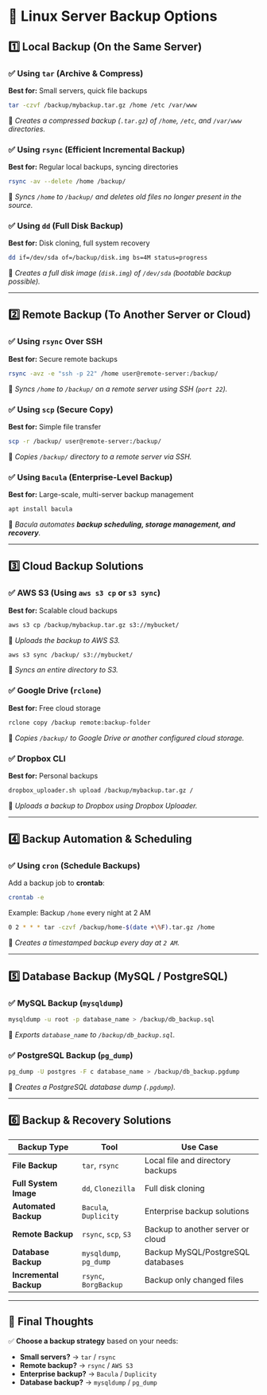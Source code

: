 # **📌 Linux Server Backup Options**  

## **1️⃣ Local Backup (On the Same Server)**  
### ✅ **Using `tar` (Archive & Compress)**
**Best for:** Small servers, quick file backups  
```sh
tar -czvf /backup/mybackup.tar.gz /home /etc /var/www
```
📌 *Creates a compressed backup (`.tar.gz`) of `/home`, `/etc`, and `/var/www` directories.*  

### ✅ **Using `rsync` (Efficient Incremental Backup)**
**Best for:** Regular local backups, syncing directories  
```sh
rsync -av --delete /home /backup/
```
📌 *Syncs `/home` to `/backup/` and deletes old files no longer present in the source.*  

### ✅ **Using `dd` (Full Disk Backup)**
**Best for:** Disk cloning, full system recovery  
```sh
dd if=/dev/sda of=/backup/disk.img bs=4M status=progress
```
📌 *Creates a full disk image (`disk.img`) of `/dev/sda` (bootable backup possible).*  

---

## **2️⃣ Remote Backup (To Another Server or Cloud)**  
### ✅ **Using `rsync` Over SSH**
**Best for:** Secure remote backups  
```sh
rsync -avz -e "ssh -p 22" /home user@remote-server:/backup/
```
📌 *Syncs `/home` to `/backup/` on a remote server using SSH (`port 22`).*  

### ✅ **Using `scp` (Secure Copy)**
**Best for:** Simple file transfer  
```sh
scp -r /backup/ user@remote-server:/backup/
```
📌 *Copies `/backup/` directory to a remote server via SSH.*  

### ✅ **Using `Bacula` (Enterprise-Level Backup)**
**Best for:** Large-scale, multi-server backup management  
```sh
apt install bacula
```
📌 *Bacula automates **backup scheduling, storage management, and recovery**.*  

---

## **3️⃣ Cloud Backup Solutions**  
### ✅ **AWS S3 (Using `aws s3 cp` or `s3 sync`)**
**Best for:** Scalable cloud backups  
```sh
aws s3 cp /backup/mybackup.tar.gz s3://mybucket/
```
📌 *Uploads the backup to AWS S3.*  
```sh
aws s3 sync /backup/ s3://mybucket/
```
📌 *Syncs an entire directory to S3.*  

### ✅ **Google Drive (`rclone`)**
**Best for:** Free cloud storage  
```sh
rclone copy /backup remote:backup-folder
```
📌 *Copies `/backup/` to Google Drive or another configured cloud storage.*  

### ✅ **Dropbox CLI**
**Best for:** Personal backups  
```sh
dropbox_uploader.sh upload /backup/mybackup.tar.gz /
```
📌 *Uploads a backup to Dropbox using Dropbox Uploader.*  

---

## **4️⃣ Backup Automation & Scheduling**  
### ✅ **Using `cron` (Schedule Backups)**
Add a backup job to **crontab**:  
```sh
crontab -e
```
Example: Backup `/home` every night at 2 AM  
```sh
0 2 * * * tar -czvf /backup/home-$(date +\%F).tar.gz /home
```
📌 *Creates a timestamped backup every day at `2 AM`.*  

---

## **5️⃣ Database Backup (MySQL / PostgreSQL)**  
### ✅ **MySQL Backup (`mysqldump`)**
```sh
mysqldump -u root -p database_name > /backup/db_backup.sql
```
📌 *Exports `database_name` to `/backup/db_backup.sql`.*  

### ✅ **PostgreSQL Backup (`pg_dump`)**
```sh
pg_dump -U postgres -F c database_name > /backup/db_backup.pgdump
```
📌 *Creates a PostgreSQL database dump (`.pgdump`).*  

---

## **6️⃣ Backup & Recovery Solutions**  
| **Backup Type** | **Tool** | **Use Case** |  
|-----------------|---------|-------------|  
| **File Backup** | `tar`, `rsync` | Local file and directory backups |  
| **Full System Image** | `dd`, `Clonezilla` | Full disk cloning |  
| **Automated Backup** | `Bacula`, `Duplicity` | Enterprise backup solutions |  
| **Remote Backup** | `rsync`, `scp`, `S3` | Backup to another server or cloud |  
| **Database Backup** | `mysqldump`, `pg_dump` | Backup MySQL/PostgreSQL databases |  
| **Incremental Backup** | `rsync`, `BorgBackup` | Backup only changed files |  

---

## **📌 Final Thoughts**
✅ **Choose a backup strategy** based on your needs:  
- **Small servers?** → `tar` / `rsync`  
- **Remote backup?** → `rsync` / `AWS S3`  
- **Enterprise backup?** → `Bacula` / `Duplicity`  
- **Database backup?** → `mysqldump` / `pg_dump`  
